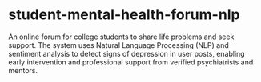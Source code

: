 # student-mental-health-forum-nlp
An online forum for college students to share life problems and seek support. The system uses Natural Language Processing (NLP) and sentiment analysis to detect signs of depression in user posts, enabling early intervention and professional support from verified psychiatrists and mentors.

